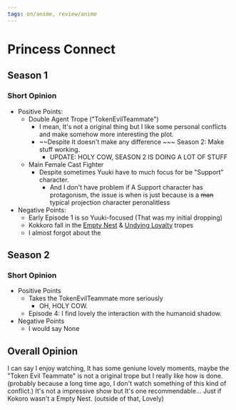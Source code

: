 ```yaml
---
tags: on/anime, review/anime
---
```

# Princess Connect
## Season 1
### Short Opinion
- Positive Points:
    - Double Agent Trope ("TokenEvilTeammate")
        - I mean, It's not a original thing but I like some personal conflicts and make somehow more interesting the plot.
        - ~~Despite It doesn't make any difference ~~~  Season 2: Make stuff working.
            - UPDATE: HOLY COW, SEASON 2 IS DOING A LOT OF STUFF
    - Main Female Cast Fighter
        - Despite sometimes Yuuki have to much focus for be "Support" character.
            - And I don't have problem if A Support character has protagonism, the issue is when is just because is a ~~man~~ typical projection character peronalitless
- Negative Points:
    - Early Episode 1 is so Yuuki-focused (That was my initial dropping)
    - Kokkoro fall in the [Empty Nest](https://tvtropes.org/pmwiki/pmwiki.php/Main/EmptyNest "/pmwiki/pmwiki.php/Main/EmptyNest") & [Undying Loyalty](https://tvtropes.org/pmwiki/pmwiki.php/Main/UndyingLoyalty "/pmwiki/pmwiki.php/Main/UndyingLoyalty") tropes
    - I almost forgot about the
## Season 2
### Short Opinion
- Positive Points
    - Takes the TokenEvilTeammate more seriously
        - OH, HOLY COW.
    - Episode 4: I find lovely the interaction with the humanoid shadow.
- Negative Points
    - I would say None
## Overall Opinion
I can say I enjoy watching, It has some geniune lovely moments, maybe the "Token Evil Teammate" is not a original trope but I really like how is done. 
(probably because a long time ago, I don't watch something of this kind of conflict.)
It's not a impressive show but It's one recommendable... Just if Kokoro wasn't a Empty Nest. (outside of that, Lovely)